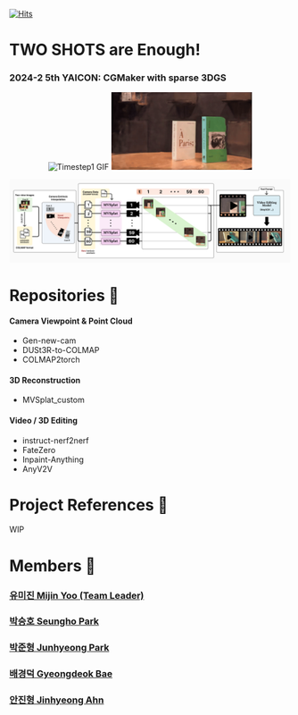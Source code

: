 [![Hits](https://hits.seeyoufarm.com/api/count/incr/badge.svg?url=https%3A%2F%2Fgithub.com%2FThree-Shots-Are-Enough&count_bg=%238966FF&title_bg=%23555555&icon=&icon_color=%23E7E7E7&title=Visitors&edge_flat=false)](https://hits.seeyoufarm.com)

# TWO SHOTS are Enough!
### 2024-2 5th YAICON: CGMaker with sparse 3DGS

<p align="center">
  <img src="../assets/yaicon_timestep1_true.gif" alt="Timestep1 GIF" width="50%" />
  <img src="../assets/result-git.gif" alt="Dynamic Result GIF" width="50%" />
</p>

![Pipeline](../assets/Total_Pipeline.png)

# Repositories 👀

#### Camera Viewpoint & Point Cloud
- Gen-new-cam
- DUSt3R-to-COLMAP
- COLMAP2torch 

#### 3D Reconstruction
- MVSplat_custom

#### Video / 3D Editing
- instruct-nerf2nerf
- FateZero
- Inpaint-Anything
- AnyV2V

# Project References 📄

WIP

# Members 👋

### [유미진 Mijin Yoo (Team Leader)](https://github.com/yoomimi)


### [박승호 Seungho Park](https://github.com/Nugu-ai)


### [박준형 Junhyeong Park](https://github.com/jun-brro)


### [배경덕 Gyeongdeok Bae](https://github.com/bgduck33)


### [안진형 Jinhyeong Ahn](https://github.com/Jinjinjinnn)


